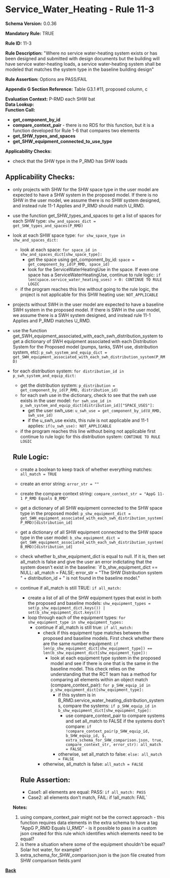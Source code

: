 # Service_Water_Heating - Rule 11-3
**Schema Version:** 0.0.36  

**Mandatory Rule:** TRUE

**Rule ID:** 11-3

**Rule Description:** "Where no service water-heating system exists or has been designed and submitted with design documents but the building will have service water-heating loads, a service water-heating system shall be modeled that matches the system type in the baseline building design"

**Rule Assertion:** Options are PASS/FAIL

**Appendix G Section Reference:** Table G3.1 #11, proposed column, c

**Evaluation Context:** P-RMD each SHW bat  
**Data Lookup:**   
**Function Call:** 
- **get_component_by_id**
- **compare_context_pair** - there is no RDS for this function, but it is a function developed for Rule 1-6 that compares two elements
- **get_SHW_types_and_spaces**
- **get_SHW_equipment_connected_to_use_type**

**Applicability Checks:**
- check that the SHW type in the P_RMD has SHW loads

## Applicability Checks:
- only projects with SHW for the SHW space type in the user model are expected to have a SHW system in the proposed model.  If there is no SHW in the user model, we assume there is no SHW system designed, and instead rule 11-1 Applies and P_RMD should match U_RMD.
- use the function get_SHW_types_and_spaces to get a list of spaces for each SHW type: `shw_and_spaces_dict = get_SHW_types_and_spaces(P_RMD)`
- look at each SHW space type: `for shw_space_type in shw_and_spaces_dict:`
  - look at each space: `for space_id in shw_and_spaces_dict[shw_space_type]:`
    - get the space using get_component_by_id: `space = get_component_by_id(P_RMD, space_id)`
    - look for the ServiceWaterHeatingUse in the space.  If even one space has a ServiceWaterHeatingUse, continue to rule logic: `if len(space.service_water_heating_uses) > 0: CONTINUE TO RULE LOGIC`
  - if the program reaches this line without going to the rule logic, the project is not applicable for this SHW heating use: `NOT_APPLICABLE`
 
- projects without SWH in the user model are expected to have a baseline SWH system in the proposed model.  If there is SWH in the user model, we assume there is a SWH system designed, and instead rule 11-1 Applies and P_RMD matches U_RMD.
- use the function get_SWH_equipment_associated_with_each_swh_distribution_system to get a dictionary of SWH equipment associated with each Distribution System for the Proposed model (pumps, tanks, SWH use, distribution system, etc): `p_swh_system_and_equip_dict = get_SWH_equipment_associated_with_each_swh_distribution_system(P_RMD)`
- for each distribution system: `for distribution_id in p_swh_system_and_equip_dict:`
    - get the distribution system: `p_distribution = get_component_by_id(P_RMD, distribution_id)`
    - for each swh use in the dictionary, check to see that the swh use exists in the user model: `for swh_use_id in p_swh_system_and_equip_dict[distribution_id]["SPACE_USES"]:`
        - get the user swh_use: `u_swh_use = get_component_by_id(U_RMD, swh_use_id)`
        - if the u_swh_use exists, this rule is not applicable and 11-1 applies: `if(u_swh_use): NOT_APPLICABLE`
    - if the program reaches this line without being not applicable first continue to rule logic for this distribution system: `CONTINUE TO RULE LOGIC`

    ## Rule Logic: 
  - create a boolean to keep track of whether everything matches: `all_match = TRUE`
  - create an error string: `error_str = ""`
  - create the compare context string: `compare_context_str = "AppG 11-1 P_RMD Equals B_RMD"`
  - get a dictionary of all SHW equipment connected to the SHW space type in the proposed model: `p_shw_equipment_dict = get_SWH_equipment_associated_with_each_swh_distribution_system(P_RMD)[distribution_id]`
  - get a dictionary of all SHW equipment connected to the SHW space type in the user model: `b_shw_equipment_dict = get_SWH_equipment_associated_with_each_swh_distribution_system(B_RMD)[distribution_id]`
  - check whether b_shw_equipment_dict is equal to null.  If it is, then set all_match is false and give the user an error indictating that the system doesn't exist in the baseline: `if b_shw_equipment_dict == NULL:  all_match = FALSE; error_str = "The SHW Distribution system " + distribution_id + " is not found in the baseline model."
  - continue if all_match is still TRUE: `if all_match:`
    - create a list of all of the SHW equipment types that exist in both the proposed and baseline models: `shw_equipment_types = set(p_shw_equipment_dict.keys()) | set(b_shw_equipment_dict.keys())`
    - loop through each of the equipment types: `for shw_equipment_type in shw_equipment_types:`
      - continue if all_match is still true: `if all_match:`
        - check if this equipment type matches between the proposed and baseline models.  First check whether there are the same number equipment: `if len(p_shw_equipment_dict[shw_equipment_type]) == len(b_shw_equipment_dict[shw_equipment_type]):`
            - look at each equipment type system in the proposed model and see if there is one that is the same in the baseline model.  This check relies on the understanding that the RCT team has a method for comparing all elements within an object match (compare_context_pair): `for p_SHW_equip_id in p_shw_equipment_dict[shw_equipment_type]:`
                - if this system is in B_RMD.service_water_heating_distribution_systems, compare the systems: `if p_SHW_equip_id in b_shw_equipment_dict[shw_equipment_type]:`
                    - use compare_context_pair to compare systems and set all_match to FALSE if the systems don't compare: `if !compare_context_pair(p_SHW_equip_id, b_SHW_equip_id, $, extra_schema_for_SHW_comparison.json, true, compare_context_str, error_str): all_match = FALSE`
                - otherwise, set all_match to false: `else: all_match = FALSE`
        - otherwise, all_match is false: `all_match = FALSE`

    ## Rule Assertion: 
    - Case1: all elements are equal: PASS: `if all_match: PASS`
    - Case2: all elements don't match, FAIL: if !all_match: FAIL`

  
  **Notes:**
  1.  using compare_context_pair might not be the correct approach - this function requires data elements in the extra schema to have a tag "AppG P_RMD Equals U_RMD" - is it possible to pass in a custom json created for this rule which identifies which elements need to be equal?
  2.  is there a situation where some of the equipment shouldn't be equal?  Solar hot water, for example?
  3.  extra_schema_for_SHW_comparison.json is the json file created from SHW comparison fields.yaml

**[Back](../_toc.md)**

